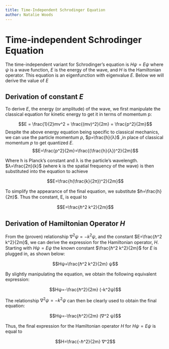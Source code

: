 ```yaml
---
title: Time-Independent Schrodinger Equation
author: Natalie Woods
---
```


# Time-independent Schrodinger Equation
The time-independent variant for Schrodinger’s equation is $Hψ=Eψ$ where $ψ$ is a wave function, $E$ is the energy of the wave, and $H$ is the Hamiltonian operator. This equation is an eigenfunction with eigenvalue $E$. Below we will derive the value of $E$

## Derivation of constant $E$
To derive $E$, the energy (or amplitude) of the wave, we first manipulate the classical equation for kinetic energy to get it in terms of momentum p:

$$E = \frac{1}{2}mv^2 = \frac{(mv)^2}{2m} = \frac{p^2}{2m}$$
Despite the above energy equation being specific to classical mechanics, we can use the particle momentum $p$, $p=\frac{h}{λ}$ ,in place of classical momentum $p$ to get quantized $E$.
$$E=\frac{p^2}{2m}=\frac{(\frac{h}{λ})^2}{2m}$$

Where h is Planck’s constant and λ is the particle’s wavelength.
$λ=\frac{2π}{k}$ (where k is the spatial frequency of the wave) is then substituted into the equation to achieve

$$E=\frac{h(\frac{k}{2π})^2}{2m}$$

To simplify the appearance of the final equation, we substitute $ℏ=\frac{h}{2π}$. Thus the constant, E, is equal to

$$E=\frac{ℏ^2 k^2}{2m}$$

## Derivation of Hamiltonian Operator $H$
From the (proven) relationship $∇^2 ψ=-k^2ψ$, and the constant $E=\frac{ℏ^2 k^2}{2m}$, we can derive the expression for the Hamiltonian operator, $H$.
Starting with $Hψ=Eψ$ the known constant $\frac{ℏ^2 k^2}{2m}$ for $E$ is plugged in, as shown below:

$$Hψ=\frac{ℏ^2 k^2}{2m} ψ$$

By slightly manipulating the equation, we obtain the following equivalent expression:

$$Hψ=-\frac{ℏ^2}{2m} (-k^2ψ)$$

The relationship $∇^2 ψ=-k^2 ψ$ can then be clearly used to obtain the final equation:

$$Hψ=-\frac{ℏ^2}{2m} (∇^2 ψ)$$

Thus, the final expression for the Hamiltonian operator $H$ for $Hψ=Eψ$ is equal to

$$H=\frac{-ℏ^2}{2m} ∇^2$$



